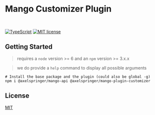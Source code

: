 # Mango Customizer Plugin

<br/>

[![TypeScript](https://badges.frapsoft.com/typescript/awesome/typescript.png?v=101)](https://github.com/ellerbrock/typescript-badges/)
[![MIT license](http://img.shields.io/badge/license-MIT-brightgreen.svg)](http://opensource.org/licenses/MIT)

## Getting Started

> requires a `node` version >= 6 and an `npm` version >= 3.x.x

> we do provide a `help` command to display all possible arguments

```
# Install the base package and the plugin (could also be global -g)
npm i @axelspringer/mango-api @axelspringer/mango-plugin-customizer
```

## License
[MIT](/LICENSE)
